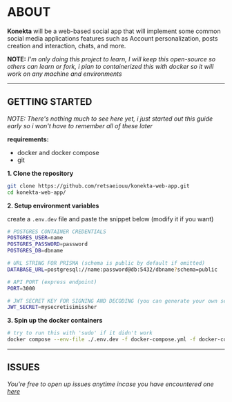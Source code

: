 # ABOUT

**Konekta** will be a web-based social app that will implement some common social media applications features such as Account personalization, posts creation and interaction, chats, and more.

**NOTE:**
_I'm only doing this project to learn, I will keep this open-source so others can learn or fork, i plan to containerized this with docker so it will work on any machine and environments_

---

## GETTING STARTED

_NOTE: There's nothing much to see here yet, i just started out this guide early so i won't have to remember all of these later_

**requirements:**

- docker and docker compose
- git

**1. Clone the repository**

```bash
git clone https://github.com/retsaeiouu/konekta-web-app.git
cd konekta-web-app/
```

**2. Setup environment variables**

create a `.env.dev` file and paste the snippet below (modify it if you want)

```bash
# POSTGRES CONTAINER CREDENTIALS
POSTGRES_USER=name
POSTGRES_PASSWORD=password
POSTGRES_DB=dbname

# URL STRING FOR PRISMA (schema is public by default if omitted)
DATABASE_URL=postgresql://name:password@db:5432/dbname?schema=public

# API PORT (express endpoint)
PORT=3000

# JWT SECRET KEY FOR SIGNING AND DECODING (you can generate your own secrets here if u want: https://jwtsecret.com/generate)
JWT_SECRET=mysecretisimissher
```

**3. Spin up the docker containers**

```bash
# try to run this with 'sudo' if it didn't work
docker compose --env-file ./.env.dev -f docker-compose.yml -f docker-compose.dev.yml up -d
```

---

## ISSUES

_You're free to open up issues anytime incase you have encountered one [here](https://github.com/retsaeiouu/konekta-web-app/issues)_
